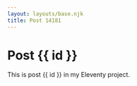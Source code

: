 ```yaml
---
layout: layouts/base.njk
title: Post 14181
---
```


# Post {{ id }}

This is post {{ id }} in my Eleventy project.

